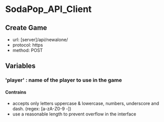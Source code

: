 # SodaPop_API_Client

## Create Game

+ url: [server]/api/newalone/
+ protocol: https
+ method: POST

## Variables

### 'player' : name of the player to use in the game

#### Contrains
+ accepts only letters uppercase & lowercase, numbers, underscore and dash. (regex: [a-zA-Z0-9 -])
+ use a reasonable length to prevent overflow in the interface

